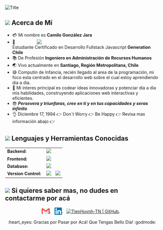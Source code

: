 
<img src="https://readme-typing-svg.herokuapp.com?font=Fira+Code&size=30&pause=1000&color=3CF700&width=435&lines=Hola+!+Soy+Camilo;Desarrollador+Fullstack+Javascript;Bienvenido+a+mi+Perfil+!" alt="Title"></img>
</div>


## <img src="https://raw.githubusercontent.com/nixin72/nixin72/master/wave.gif" width="50px"></img> Acerca de Mí

- :credit_card: Mi nombre es **Camilo González Jara** <img src="https://github.com/Adam-pw/Adam-pw/blob/main/animation_500_kxa883sd.gif" width="400" align="right"/>
- :school: Estudiante Certificado en Desarrollo Fullstack Javascript **Generation Chile**
- :books: De Profesión **Ingeniero en Administración de Recursos Humanos**
- :earth_asia: Vivo actualmente en **Santiago, Región Metropolitana, Chile**
- :sweat_smile: Computin de Infancia, recién llegado al area de la programación, mi foco esta centrado en el desarrollo web sobre el cual estoy aprendiendo dia a dia.
- :monocle_face: Mi interes principal es codear ideas innovadoras y potenciar dia a dia mis habilidades, construyendo aplicaciones web interactivas y eficientes.
- :sunglasses: ***Persevera y triunfaras, cree en ti y en tus capacidades y seras infinito*** 
- :ok_hand: Diciembre 17, 1994 :point_right: Don´t Worry :point_right: Be Happy :point_right: Revisa mas información abajo :point_right:

## <img src="https://media2.giphy.com/media/QssGEmpkyEOhBCb7e1/giphy.gif?cid=ecf05e47a0n3gi1bfqntqmob8g9aid1oyj2wr3ds3mg700bl&rid=giphy.gif" width="50px"> Lenguajes y Herramientas Conocidas
<table>
    <tr>
        <td style="font-weight: bold; padding-right: 10px; vertical-align: center; border: none;">Backend:</td>
        <td><img height="40" src="https://skillicons.dev/icons?i=nodejs,express"/></td>
    </tr>
    <tr>
        <td style="font-weight: bold; padding-right: 10px; vertical-align: center;">Frontend:</td>
        <td><img height="40" src="https://skillicons.dev/icons?i=react,bootstrap,html,css,js"/></td>
    </tr>
    <tr>
        <td style="font-weight: bold; padding-right: 10px; vertical-align: center; border: none;">Database:</td>
        <td><img height="40" src="https://skillicons.dev/icons?i=mongodb"/></td>
    </tr>
    <tr>
        <td style="font-weight: bold; padding-right: 10px; vertical-align: center; border: none;">Version Control:</td>
        <td><img height="40" src="https://skillicons.dev/icons?i=github"/></td>
        <td><img src="https://img.icons8.com/color/48/000000/sass.png"/></td>
    </tr>
</table>

## <img src='https://raw.githubusercontent.com/ShahriarShafin/ShahriarShafin/main/Assets/handshake.gif' width="80px"> Si quieres saber mas, no dudes en contactarme por acá
<p align="center">
  <a href="mailto:camilo.gonzalez0@gmail.com" >
    <img align="center" alt="TienHuynh-TN | Gmail" width="26px" src="https://github.com/SatYu26/SatYu26/blob/master/Assets/Gmail.svg" />
  </a> &nbsp;&nbsp;
  
  <a href="www.linkedin.com/in/camilo-gonzález-jara-2540a0ba" target="_blank">
    <img align="center" alt="TienHuynh-TN | Linkedin" width="24px" src="https://github.com/SatYu26/SatYu26/blob/master/Assets/Linkedin.svg" />
  </a> &nbsp;&nbsp;
    
  <a href="https://github.com/Lechuzascript" target="_blank">
    <img align="center" alt="TienHuynh-TN | GitHub" width="26px" src="https://upload.wikimedia.org/wikipedia/commons/thumb/a/ae/Github-desktop-logo-symbol.svg/1024px-Github-desktop-logo-symbol.svg.png" />
  </a> &nbsp;&nbsp;
<p> 

<div align="center">
  :heart_eyes: Gracias por Pasar por Acá! Que Tengas Bello Día! :godmode: <br/>
</div>

